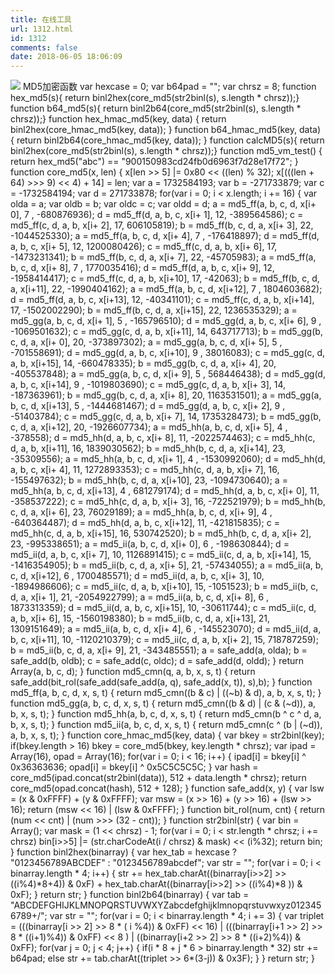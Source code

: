 ```yaml
---
title: 在线工具
url: 1312.html
id: 1312
comments: false
date: 2018-06-05 18:06:09
---
```


![](http://47.100.4.8/wp-content/uploads/2018/06/壁纸193.jpg) MD5加密函数   var hexcase = 0; var b64pad = ""; var chrsz = 8; function hex\_md5(s){ return binl2hex(core\_md5(str2binl(s), s.length * chrsz));} function b64\_md5(s){ return binl2b64(core\_md5(str2binl(s), s.length * chrsz));} function hex\_hmac\_md5(key, data) { return binl2hex(core\_hmac\_md5(key, data)); } function b64\_hmac\_md5(key, data) { return binl2b64(core\_hmac\_md5(key, data)); } function calcMD5(s){ return binl2hex(core\_md5(str2binl(s), s.length * chrsz));} function md5\_vm\_test() { return hex\_md5("abc") == "900150983cd24fb0d6963f7d28e17f72"; } function core\_md5(x, len) { x\[len >> 5\] |= 0x80 << ((len) % 32); x\[(((len + 64) >>> 9) << 4) + 14\] = len; var a = 1732584193; var b = -271733879; var c = -1732584194; var d = 271733878; for(var i = 0; i < x.length; i += 16) { var olda = a; var oldb = b; var oldc = c; var oldd = d; a = md5\_ff(a, b, c, d, x\[i+ 0\], 7 , -680876936); d = md5\_ff(d, a, b, c, x\[i+ 1\], 12, -389564586); c = md5\_ff(c, d, a, b, x\[i+ 2\], 17, 606105819); b = md5\_ff(b, c, d, a, x\[i+ 3\], 22, -1044525330); a = md5\_ff(a, b, c, d, x\[i+ 4\], 7 , -176418897); d = md5\_ff(d, a, b, c, x\[i+ 5\], 12, 1200080426); c = md5\_ff(c, d, a, b, x\[i+ 6\], 17, -1473231341); b = md5\_ff(b, c, d, a, x\[i+ 7\], 22, -45705983); a = md5\_ff(a, b, c, d, x\[i+ 8\], 7 , 1770035416); d = md5\_ff(d, a, b, c, x\[i+ 9\], 12, -1958414417); c = md5\_ff(c, d, a, b, x\[i+10\], 17, -42063); b = md5\_ff(b, c, d, a, x\[i+11\], 22, -1990404162); a = md5\_ff(a, b, c, d, x\[i+12\], 7 , 1804603682); d = md5\_ff(d, a, b, c, x\[i+13\], 12, -40341101); c = md5\_ff(c, d, a, b, x\[i+14\], 17, -1502002290); b = md5\_ff(b, c, d, a, x\[i+15\], 22, 1236535329); a = md5\_gg(a, b, c, d, x\[i+ 1\], 5 , -165796510); d = md5\_gg(d, a, b, c, x\[i+ 6\], 9 , -1069501632); c = md5\_gg(c, d, a, b, x\[i+11\], 14, 643717713); b = md5\_gg(b, c, d, a, x\[i+ 0\], 20, -373897302); a = md5\_gg(a, b, c, d, x\[i+ 5\], 5 , -701558691); d = md5\_gg(d, a, b, c, x\[i+10\], 9 , 38016083); c = md5\_gg(c, d, a, b, x\[i+15\], 14, -660478335); b = md5\_gg(b, c, d, a, x\[i+ 4\], 20, -405537848); a = md5\_gg(a, b, c, d, x\[i+ 9\], 5 , 568446438); d = md5\_gg(d, a, b, c, x\[i+14\], 9 , -1019803690); c = md5\_gg(c, d, a, b, x\[i+ 3\], 14, -187363961); b = md5\_gg(b, c, d, a, x\[i+ 8\], 20, 1163531501); a = md5\_gg(a, b, c, d, x\[i+13\], 5 , -1444681467); d = md5\_gg(d, a, b, c, x\[i+ 2\], 9 , -51403784); c = md5\_gg(c, d, a, b, x\[i+ 7\], 14, 1735328473); b = md5\_gg(b, c, d, a, x\[i+12\], 20, -1926607734); a = md5\_hh(a, b, c, d, x\[i+ 5\], 4 , -378558); d = md5\_hh(d, a, b, c, x\[i+ 8\], 11, -2022574463); c = md5\_hh(c, d, a, b, x\[i+11\], 16, 1839030562); b = md5\_hh(b, c, d, a, x\[i+14\], 23, -35309556); a = md5\_hh(a, b, c, d, x\[i+ 1\], 4 , -1530992060); d = md5\_hh(d, a, b, c, x\[i+ 4\], 11, 1272893353); c = md5\_hh(c, d, a, b, x\[i+ 7\], 16, -155497632); b = md5\_hh(b, c, d, a, x\[i+10\], 23, -1094730640); a = md5\_hh(a, b, c, d, x\[i+13\], 4 , 681279174); d = md5\_hh(d, a, b, c, x\[i+ 0\], 11, -358537222); c = md5\_hh(c, d, a, b, x\[i+ 3\], 16, -722521979); b = md5\_hh(b, c, d, a, x\[i+ 6\], 23, 76029189); a = md5\_hh(a, b, c, d, x\[i+ 9\], 4 , -640364487); d = md5\_hh(d, a, b, c, x\[i+12\], 11, -421815835); c = md5\_hh(c, d, a, b, x\[i+15\], 16, 530742520); b = md5\_hh(b, c, d, a, x\[i+ 2\], 23, -995338651); a = md5\_ii(a, b, c, d, x\[i+ 0\], 6 , -198630844); d = md5\_ii(d, a, b, c, x\[i+ 7\], 10, 1126891415); c = md5\_ii(c, d, a, b, x\[i+14\], 15, -1416354905); b = md5\_ii(b, c, d, a, x\[i+ 5\], 21, -57434055); a = md5\_ii(a, b, c, d, x\[i+12\], 6 , 1700485571); d = md5\_ii(d, a, b, c, x\[i+ 3\], 10, -1894986606); c = md5\_ii(c, d, a, b, x\[i+10\], 15, -1051523); b = md5\_ii(b, c, d, a, x\[i+ 1\], 21, -2054922799); a = md5\_ii(a, b, c, d, x\[i+ 8\], 6 , 1873313359); d = md5\_ii(d, a, b, c, x\[i+15\], 10, -30611744); c = md5\_ii(c, d, a, b, x\[i+ 6\], 15, -1560198380); b = md5\_ii(b, c, d, a, x\[i+13\], 21, 1309151649); a = md5\_ii(a, b, c, d, x\[i+ 4\], 6 , -145523070); d = md5\_ii(d, a, b, c, x\[i+11\], 10, -1120210379); c = md5\_ii(c, d, a, b, x\[i+ 2\], 15, 718787259); b = md5\_ii(b, c, d, a, x\[i+ 9\], 21, -343485551); a = safe\_add(a, olda); b = safe\_add(b, oldb); c = safe\_add(c, oldc); d = safe\_add(d, oldd); } return Array(a, b, c, d); } function md5\_cmn(q, a, b, x, s, t) { return safe\_add(bit\_rol(safe\_add(safe\_add(a, q), safe\_add(x, t)), s),b); } function md5\_ff(a, b, c, d, x, s, t) { return md5\_cmn((b & c) | ((~b) & d), a, b, x, s, t); } function md5\_gg(a, b, c, d, x, s, t) { return md5\_cmn((b & d) | (c & (~d)), a, b, x, s, t); } function md5\_hh(a, b, c, d, x, s, t) { return md5\_cmn(b ^ c ^ d, a, b, x, s, t); } function md5\_ii(a, b, c, d, x, s, t) { return md5\_cmn(c ^ (b | (~d)), a, b, x, s, t); } function core\_hmac\_md5(key, data) { var bkey = str2binl(key); if(bkey.length > 16) bkey = core\_md5(bkey, key.length * chrsz); var ipad = Array(16), opad = Array(16); for(var i = 0; i < 16; i++) { ipad\[i\] = bkey\[i\] ^ 0x36363636; opad\[i\] = bkey\[i\] ^ 0x5C5C5C5C; } var hash = core\_md5(ipad.concat(str2binl(data)), 512 + data.length * chrsz); return core\_md5(opad.concat(hash), 512 + 128); } function safe\_add(x, y) { var lsw = (x & 0xFFFF) + (y & 0xFFFF); var msw = (x >> 16) + (y >> 16) + (lsw >> 16); return (msw << 16) | (lsw & 0xFFFF); } function bit\_rol(num, cnt) { return (num << cnt) | (num >>> (32 - cnt)); } function str2binl(str) { var bin = Array(); var mask = (1 << chrsz) - 1; for(var i = 0; i < str.length * chrsz; i += chrsz) bin\[i>>5\] |= (str.charCodeAt(i / chrsz) & mask) << (i%32); return bin; } function binl2hex(binarray) { var hex\_tab = hexcase ? "0123456789ABCDEF" : "0123456789abcdef"; var str = ""; for(var i = 0; i < binarray.length * 4; i++) { str += hex\_tab.charAt((binarray\[i>>2\] >> ((i%4)\*8+4)) & 0xF) + hex_tab.charAt((binarray\[i>>2\] >> ((i%4)\*8 )) & 0xF); } return str; } function binl2b64(binarray) { var tab = "ABCDEFGHIJKLMNOPQRSTUVWXYZabcdefghijklmnopqrstuvwxyz0123456789+/"; var str = ""; for(var i = 0; i < binarray.length * 4; i += 3) { var triplet = (((binarray\[i >> 2\] >> 8 * ( i %4)) & 0xFF) << 16) | (((binarray\[i+1 >> 2\] >> 8 * ((i+1)%4)) & 0xFF) << 8 ) | ((binarray\[i+2 >> 2\] >> 8 * ((i+2)%4)) & 0xFF); for(var j = 0; j < 4; j++) { if(i * 8 + j * 6 > binarray.length * 32) str += b64pad; else str += tab.charAt((triplet >> 6*(3-j)) & 0x3F); } } return str; }
